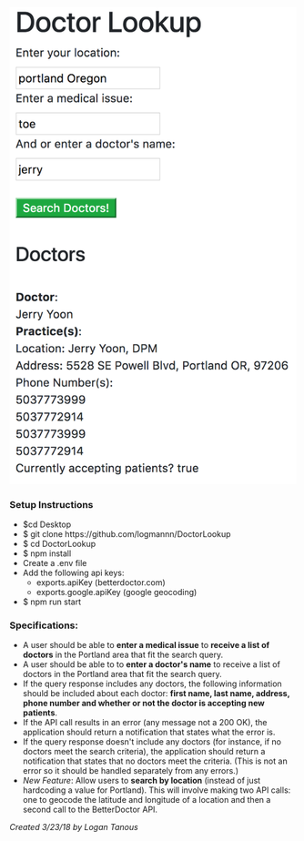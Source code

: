 <img src="https://raw.githubusercontent.com/logmannn/DoctorLookup/master/src/img/site.png" alt="preview" />

<h3>Setup Instructions</h3>
<ul>
  <li>$cd Desktop</li>
  <li>$ git clone https://github.com/logmannn/DoctorLookup</li>
  <li>$ cd DoctorLookup</li>
  <li>$ npm install</li>
  <li>Create a .env file</li>
  <li>Add the following api keys:
    <ul>
      <li>exports.apiKey (betterdoctor.com)</li>
      <li>exports.google.apiKey (google geocoding)</li>
    </ul>
  </li>
  <li>$ npm run start</li>
</ul>

<h3>Specifications:</h3>
<ul>
  <li>A user should be able to <b>enter a medical issue</b> to <b>receive a list of doctors</b> in the Portland area that fit the search query.</li>
  <li>A user should be able to to <b>enter a doctor's name</b> to receive a list of doctors in the Portland area that fit the search query.</li>
  <li>If the query response includes any doctors, the following information should be included about each doctor: <b>first name, last name, address, phone number and whether or not the doctor is accepting new patients</b>.</li>
  <li>If the API call results in an error (any message not a 200 OK), the application should return a notification that states what the error is.</li>
  <li>If the query response doesn't include any doctors (for instance, if no doctors meet the search criteria), the application should return a notification that states that no doctors meet the criteria. (This is not an error so it should be handled separately from any errors.)</li>
  <li><i>New Feature</i>: Allow users to <b>search by location</b> (instead of just hardcoding a value for Portland). This will involve making two API calls: one to geocode the latitude and longitude of a location and then a second call to the BetterDoctor API.</li>
</ul>

<i>Created 3/23/18 by Logan Tanous</i>
